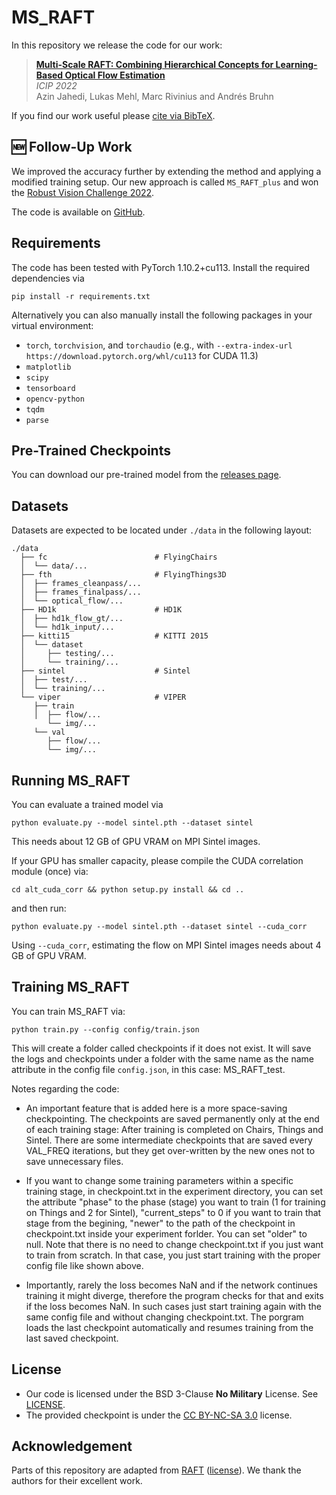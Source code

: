# MS_RAFT

In this repository we release the code for our work:

> **[Multi-Scale RAFT: Combining Hierarchical Concepts for Learning-Based Optical Flow Estimation](https://dx.doi.org/10.1109/ICIP46576.2022.9898048)**<br/>
> _ICIP 2022_ <br/>
> Azin Jahedi, Lukas Mehl, Marc Rivinius and Andrés Bruhn

If you find our work useful please [cite via BibTeX](CITATIONS.bib).


## 🆕 Follow-Up Work

We improved the accuracy further by extending the method and applying a modified training setup.
Our new approach is called `MS_RAFT_plus` and won the [Robust Vision Challenge 2022](http://www.robustvision.net/).

The code is available on [GitHub](https://github.com/cv-stuttgart/MS_RAFT_plus).


## Requirements

The code has been tested with PyTorch 1.10.2+cu113.
Install the required dependencies via
```
pip install -r requirements.txt
```

Alternatively you can also manually install the following packages in your virtual environment:
- `torch`, `torchvision`, and `torchaudio` (e.g., with `--extra-index-url https://download.pytorch.org/whl/cu113` for CUDA 11.3)
- `matplotlib`
- `scipy`
- `tensorboard`
- `opencv-python`
- `tqdm`
- `parse`


## Pre-Trained Checkpoints

You can download our pre-trained model from the [releases page](https://github.com/cv-stuttgart/MS_RAFT/releases/tag/v1.0.0).


## Datasets

Datasets are expected to be located under `./data` in the following layout:
```
./data
  ├── fc                        # FlyingChairs
  │  └── data/...
  ├── fth                       # FlyingThings3D
  │  ├── frames_cleanpass/...
  │  ├── frames_finalpass/...
  │  └── optical_flow/...
  ├── HD1k                      # HD1K
  │  ├── hd1k_flow_gt/...
  │  └── hd1k_input/...
  ├── kitti15                   # KITTI 2015
  │  └── dataset
  │     ├── testing/...
  │     └── training/...
  ├── sintel                    # Sintel
  │  ├── test/...
  │  └── training/...
  └── viper                     # VIPER
     ├── train
     │  ├── flow/...
        └── img/...
     └── val
        ├── flow/...
        └── img/...
```


## Running MS_RAFT

You can evaluate a trained model via
```Shell
python evaluate.py --model sintel.pth --dataset sintel
```
This needs about 12 GB of GPU VRAM on MPI Sintel images.

If your GPU has smaller capacity, please compile the CUDA correlation module (once) via:
```Shell
cd alt_cuda_corr && python setup.py install && cd ..
```
and then run:
```Shell
python evaluate.py --model sintel.pth --dataset sintel --cuda_corr
```
Using `--cuda_corr`, estimating the flow on MPI Sintel images needs about 4 GB of GPU VRAM.

## Training MS_RAFT

You can train MS_RAFT via:
```Shell
python train.py --config config/train.json
```
This will create a folder called checkpoints if it does not exist. It will save the logs and checkpoints under a folder with the same name as the name attribute in the config file `config.json`, in this case: MS_RAFT_test.

Notes regarding the code:
- An important feature that is added here is a more space-saving checkpointing. The checkpoints are saved permanently only at the end of each training stage: After training is completed on Chairs, Things and Sintel. There are some intermediate checkpoints that are saved every VAL_FREQ iterations, but they get over-written by the new ones not to save unnecessary files.

- If you want to change some training parameters within a specific training stage, in checkpoint.txt in the experiment directory, you can set the attribute "phase" to the phase (stage) you want to train (1 for training on Things and 2 for Sintel), "current_steps" to 0 if you want to train that stage from the begining, "newer" to the path of the checkpoint in checkpoint.txt inside your experiment forlder. You can set "older" to null. Note that there is no need to change checkpoint.txt if you just want to train from scratch. In that case, you just start training with the proper config file like shown above.

- Importantly, rarely the loss becomes NaN and if the network continues training it might diverge, therefore the program checks for that and exits if the loss becomes NaN. In such cases just start training again with the same config file and without changing checkpoint.txt. The porgram loads the last checkpoint automatically and resumes training from the last saved checkpoint.

## License
- Our code is licensed under the BSD 3-Clause **No Military** License. See [LICENSE](LICENSE).
- The provided checkpoint is under the [CC BY-NC-SA 3.0](https://creativecommons.org/licenses/by-nc-sa/3.0/) license.


## Acknowledgement

Parts of this repository are adapted from [RAFT](https://github.com/princeton-vl/RAFT) ([license](licenses/RAFT/LICENSE)).
We thank the authors for their excellent work.
